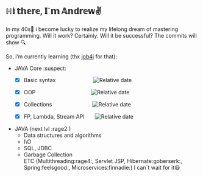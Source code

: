 ## ℍ𝕚 𝕥𝕙𝕖𝕣𝕖, 𝕀`𝕞 𝔸𝕟𝕕𝕣𝕖𝕨✌️
In my 40s👴 i become lucky to realize my lifelong dream of mastering programming. 
Will it work? Certainly. Will it be successful? The commits will show 🔍

So, i’m currently learning (thx [job4j](https://job4j.ru/) for that):
+ JAVA Core :suspect:<br> 
  + [X] Basic syntax 
      &nbsp;
      &nbsp;
      &nbsp;
      &nbsp;
      &nbsp;
      &nbsp;
      &nbsp;
      &nbsp;
      &nbsp;
      &nbsp;
      &nbsp;
      &nbsp;
        ![Relative date](https://img.shields.io/date/1636301400?color=green&label=DONE&style=plastic)<br> 
  + [x] OOP 
      &nbsp;
      &nbsp;
      &nbsp;
      &nbsp;
      &nbsp;
      &nbsp;
      &nbsp;
      &nbsp;
      &nbsp;
      &nbsp;
      &nbsp;
      &nbsp;
      &nbsp;
      &nbsp;
      &nbsp;
      &nbsp;
      &nbsp;
      &nbsp;
        ![Relative date](https://img.shields.io/date/1638914400?color=green&label=DONE&logoColor=blue)<br> 
  + [x] Collections 
      &nbsp;
      &nbsp;
      &nbsp;
      &nbsp;
      &nbsp;
      &nbsp;
      &nbsp;
      &nbsp;
      &nbsp;
      &nbsp;
      &nbsp;
      &nbsp;
      &nbsp;
        ![Relative date](https://img.shields.io/date/1644555520?color=green&label=DONE&style=plastic)<br>
        
  + [x] FP, Lambda, Stream API &nbsp; 
      &nbsp;
      &nbsp;
        ![Relative date](https://img.shields.io/date/1646934400?color=green&label=DONE&style=plastic)<br>
          
+ JAVA (next lvl :rage2:)<br>
  + Data structures and algorithms <br>
  + I\O <br>
  + SQL, JDBC <br>
  + Garbage Collection <br>
  ETC (Multithreading:rage4:, Servlet JSP, Hibernate:goberserk:, Spring:feelsgood:, Microservices:finnadie:) I can`t wait for it😃

